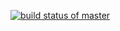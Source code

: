 [![build status of master](https://travis-ci.org/fs412/SSW567HW04a.svg?branch=master)](https://travis-ci.org/fs412/SSW567HW04a/tree/HW05a_Mocking)
